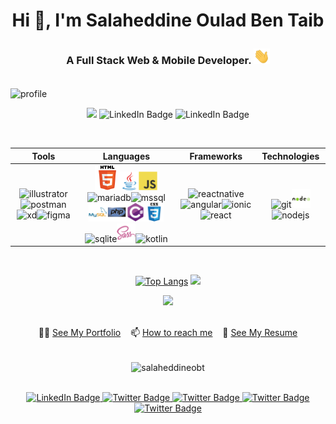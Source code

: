 <h1 align="center">Hi 👋, I'm Salaheddine Oulad Ben Taib </h1> 
<h3 align="center">A Full Stack Web & Mobile Developer. <img src="https://github.com/Andy-Python-Programmer/Andy-Python-Programmer/blob/master/hello.gif" style="margin-top:5px;" height="25px"></h3>
<br />
<img src="https://i.postimg.cc/pVFXQhq5/PROGRAMMER-1.png" align="center" alt="profile">

<br />
 <div align="center">
    
![](https://komarev.com/ghpvc/?username=salaheddineobt)
    <img  src="https://img.shields.io/github/followers/salaheddineobt?label=Follow" alt="LinkedIn Badge"/>
    <img src="https://img.shields.io/github/stars/salaheddineobt?affiliations=OWNER%2CCOLLABORATOR" alt="LinkedIn Badge"/>
    
  </div><br />
  <div align="center">
 
 | Tools  | Languages  | Frameworks | Technologies |
| :---: |:---------------:|:---:|:---:|
| <img src="https://www.vectorlogo.zone/logos/adobe_illustrator/adobe_illustrator-icon.svg" alt="illustrator" width="30" height="30"/><img src="https://www.vectorlogo.zone/logos/getpostman/getpostman-icon.svg" alt="postman" width="30" height="30"/><img src="https://cdn.worldvectorlogo.com/logos/adobe-xd.svg" alt="xd" width="30" height="30"/><img src="https://www.vectorlogo.zone/logos/figma/figma-icon.svg" alt="figma" width="30" height="30"/> | <img src="https://raw.githubusercontent.com/devicons/devicon/master/icons/html5/html5-original-wordmark.svg" alt="html5" width="40" height="40"/><img src="https://raw.githubusercontent.com/devicons/devicon/master/icons/java/java-original.svg" alt="java" width="30" height="30"/><img src="https://raw.githubusercontent.com/devicons/devicon/master/icons/javascript/javascript-original.svg" alt="javascript" width="30" height="30"/><img src="https://www.vectorlogo.zone/logos/mariadb/mariadb-icon.svg" alt="mariadb" width="30" height="30"/><img src="https://www.svgrepo.com/show/303229/microsoft-sql-server-logo.svg" alt="mssql" width="30" height="30"/><img src="https://raw.githubusercontent.com/devicons/devicon/master/icons/mysql/mysql-original-wordmark.svg" alt="mysql" width="30" height="30"/><img src="https://raw.githubusercontent.com/devicons/devicon/master/icons/php/php-original.svg" alt="php" width="30" height="30"/><img src="https://raw.githubusercontent.com/devicons/devicon/master/icons/csharp/csharp-original.svg" alt="csharp" width="30" height="30"/><img src="https://raw.githubusercontent.com/devicons/devicon/master/icons/css3/css3-original-wordmark.svg" alt="css3" width="30" height="30"/><img src="https://www.vectorlogo.zone/logos/sqlite/sqlite-icon.svg" alt="sqlite" width="30" height="30"/><img src="https://raw.githubusercontent.com/devicons/devicon/master/icons/sass/sass-original.svg" alt="sass" width="30" height="30"/><img src="https://www.vectorlogo.zone/logos/kotlinlang/kotlinlang-icon.svg" alt="kotlin" width="30" height="30"/> | <img src="https://reactnative.dev/img/header_logo.svg" alt="reactnative" width="30" height="30"/><img src="https://www.vectorlogo.zone/logos/angular/angular-icon.svg" alt="angular" width="30" height="30"/><img src="https://www.vectorlogo.zone/logos/ionicframework/ionicframework-icon.svg" alt="ionic" width="30" height="30"/><img src="https://www.vectorlogo.zone/logos/reactjs/reactjs-ar21.svg" alt="react" width="30" height="30"/> |  <img src="https://www.vectorlogo.zone/logos/git-scm/git-scm-icon.svg" alt="git" width="30" height="30"/><img src="https://raw.githubusercontent.com/devicons/devicon/master/icons/nodejs/nodejs-original-wordmark.svg" alt="nodejs" width="30" height="30"/><img src="https://www.vectorlogo.zone/logos/npmjs/npmjs-ar21.svg" alt="nodejs" width="30" height="30"/>|

</div><br />
  
  <div align="center">
   
   [![Top Langs](https://github-readme-stats.vercel.app/api/top-langs/?username=salaheddineobt&layout=compact&hide=html,hack,css&theme=gotham)](salaheddineobt) 
  <img  height=' 165px' src="https://github-readme-stats.vercel.app/api?username=salaheddineobt&show_icons=true&theme=gotham&count_private=true">
</div>

<div align="center">
  <p align="center"><img src="https://github-profile-trophy.vercel.app/?username=salaheddineobt&column=7&theme=onedark" /></p>
</div>
<br>

<div align="center">
 👨‍💻 <a href="https://sgenius01.github.io/My-First-PortFolio/html/index.html">See My Portfolio</a><span>&nbsp;&nbsp;&nbsp;</span> 📫 <a href="mailto:Salaheddine.ouladbentaib@gmail.com">How to reach me</a><span>&nbsp;&nbsp;&nbsp;</span> 📄 <a href="https://drive.google.com/file/d/1-q3bHGHLyUFBMYa90eqS2x3E8jBVfp70/view?usp=sharing" target="_blank">See My Resume</a>
</div><br />

<div align="center">
 <p align="center">
  <img align="center" src="https://github-readme-streak-stats.herokuapp.com/?user=salaheddineobt&" alt="salaheddineobt" />
 </p>
</div>
<br />
<div id="badges"  align="center">
  <a href="https://ma.linkedin.com/in/salaheddine-oulad-ben-taib">
    <img src="https://img.shields.io/badge/LinkedIn-blue?style=for-the-badge&logo=linkedin&logoColor=white" alt="LinkedIn Badge"/>
  </a>

  <a href="https://www.instagram.com/_salaheddine01/">
    <img src="https://img.shields.io/badge/instagram-red?style=for-the-badge&logo=instagram&logoColor=white" alt="Twitter Badge"/>
  </a>
  <a href="https://twitter.com/sgenius_01">
    <img src="https://img.shields.io/badge/Twitter-blue?style=for-the-badge&logo=twitter&logoColor=white" alt="Twitter Badge"/>
  </a>
 <a href="mailto:Salaheddine.ouladbentaib@gmail.com">
  <img src="https://img.shields.io/badge/Gmail-red?style=for-the-badge&logo=gmail&logoColor=white" alt="Twitter Badge"/>
 </a>
 <a href="https://www.facebook.com/profile.php?id=100039780558863">
  <img src="https://img.shields.io/badge/Facebook-blue?style=for-the-badge&logo=facebook&logoColor=white" alt="Twitter Badge"/>
 </a>
</div>

